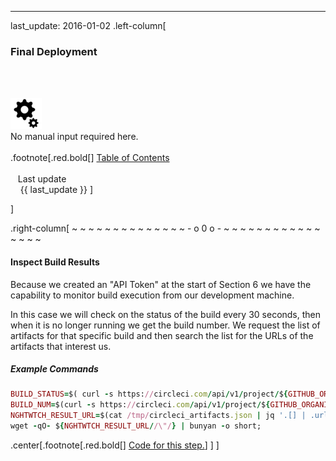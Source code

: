 ---
last_update: 2016-01-02
 .left-column[
  ### Final Deployment
  <br /><br /><div class='input_type_indicator'><img src='./fragments/loader.png' /><br />No manual input required here.</div><br />
.footnote[.red.bold[] [
Table of Contents](./)
<br />
<br />&nbsp; &nbsp;Last update
<br />&nbsp; &nbsp; {{ last_update  }}
]
<!-- H -->]
.right-column[
~ ~ ~ ~ ~ ~ ~ ~ ~ ~ ~ ~ ~ ~ - o 0 o - ~ ~ ~ ~ ~ ~ ~ ~ ~ ~ ~ ~ ~ ~ ~ ~

#### Inspect Build Results

Because we created an "API Token" at the start of Section 6 we have the capability to monitor build execution from our development machine.

In this case we will check on the status of the build every 30 seconds, then when it is no longer running we get the build number.  We request the list of artifacts for that specific build and then search the list for the URLs of the artifacts that interest us.

##### Example Commands

```ruby
BUILD_STATUS=$( curl -s https://circleci.com/api/v1/project/${GITHUB_ORGANIZATION_NAME}/${PROJECT_NAME}?circle-token=${CIRCLECI_PERSONAL_TOKEN} -H "Accept: application/json"  | jq '.[0].status' );
BUILD_NUM=$(curl -s https://circleci.com/api/v1/project/${GITHUB_ORGANIZATION_NAME}/${PROJECT_NAME}?circle-token=${CIRCLECI_PERSONAL_TOKEN}  -H "Accept: application/json"  | jq '.[0].build_num');
NGHTWTCH_RESULT_URL=$(cat /tmp/circleci_artifacts.json | jq '.[] | .url' | grep 'result.json');
wget -qO- ${NGHTWTCH_RESULT_URL//\"/} | bunyan -o short;

```


<!-- B -->
.center[.footnote[.red.bold[] <a href="https://github.com/martinhbramwell/Meteor-CI-Tutorial/blob/master/Tutorial09_PackageSelfTest/PackageSelfTest_functions.sh#L255" target="_blank">Code for this step.</a>]  ]
]
